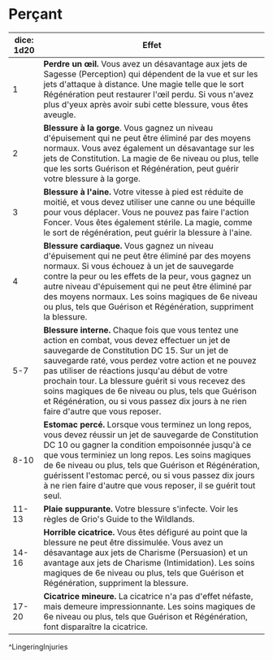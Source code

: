 # Perçant

| dice: 1d20 | Effet                                                                                                                                                                                                                                                                                                                                                                                                                                                               |
| ---------- | ------------------------------------------------------------------------------------------------------------------------------------------------------------------------------------------------------------------------------------------------------------------------------------------------------------------------------------------------------------------------------------------------------------------------------------------------------------------- |
| 1          | **Perdre un œil.** Vous avez un désavantage aux jets de Sagesse (Perception) qui dépendent de la vue et sur les jets d'attaque à distance. Une magie telle que le sort Régénération peut restaurer l'œil perdu. Si vous n'avez plus d'yeux après avoir subi cette blessure, vous êtes aveugle.                                                                                                                                                                      |
| 2          | **Blessure à la gorge**. Vous gagnez un niveau d'épuisement qui ne peut être éliminé par des moyens normaux. Vous avez également un désavantage sur les jets de Constitution. La magie de 6e niveau ou plus, telle que les sorts Guérison et Régénération, peut guérir votre blessure à la gorge.                                                                                                                                                                   |
| 3          | **Blessure à l'aine.** Votre vitesse à pied est réduite de moitié, et vous devez utiliser une canne ou une béquille pour vous déplacer. Vous ne pouvez pas faire l'action Foncer. Vous êtes également stérile. La magie, comme le sort de régénération, peut guérir la blessure à l'aine.                                                                                                                                                                           |
| 4          | **Blessure cardiaque.** Vous gagnez un niveau d'épuisement qui ne peut être éliminé par des moyens normaux. Si vous échouez à un jet de sauvegarde contre la peur ou les effets de la peur, vous gagnez un autre niveau d'épuisement qui ne peut être éliminé par des moyens normaux. Les soins magiques de 6e niveau ou plus, tels que Guérison et Régénération, suppriment la blessure.                                                                           |
| 5-7        | **Blessure interne.** Chaque fois que vous tentez une action en combat, vous devez effectuer un jet de sauvegarde de Constitution DC 15. Sur un jet de sauvegarde raté, vous perdez votre action et ne pouvez pas utiliser de réactions jusqu'au début de votre prochain tour. La blessure guérit si vous recevez des soins magiques de 6e niveau ou plus, tels que Guérison et Régénération, ou si vous passez dix jours à ne rien faire d'autre que vous reposer. |
| 8-10       | **Estomac percé.** Lorsque vous terminez un long repos, vous devez réussir un jet de sauvegarde de Constitution DC 10 ou gagner la condition empoisonnée jusqu'à ce que vous terminiez un long repos. Les soins magiques de 6e niveau ou plus, tels que Guérison et Régénération, guérissent l'estomac percé, ou si vous passez dix jours à ne rien faire d'autre que vous reposer, il se guérit tout seul.                                                         |
| 11-13      | **Plaie suppurante.** Votre blessure s'infecte. Voir les règles de Grio's Guide to the Wildlands.                                                                                                                                                                                                                                                                                                                                                                   |
| 14-16      | **Horrible cicatrice.** Vous êtes défiguré au point que la blessure ne peut être dissimulée. Vous avez un désavantage aux jets de Charisme (Persuasion) et un avantage aux jets de Charisme (Intimidation). Les soins magiques de 6e niveau ou plus, tels que Guérison et Régénération, suppriment la blessure.                                                                                                                                                     |
| 17-20      | **Cicatrice mineure.** La cicatrice n'a pas d'effet néfaste, mais demeure impressionnante. Les soins magiques de 6e niveau ou plus, tels que Guérison et Régénération, font disparaître la cicatrice.                                                                                                                                                                                                                                                               |
^LingeringInjuries